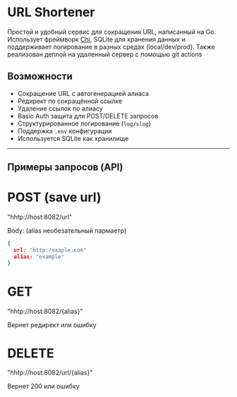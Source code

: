 # URL Shortener

Простой и удобный сервис для сокращения URL, написанный на Go.  
Использует фреймворк [Chi](https://github.com/go-chi/chi), SQLite для хранения данных и поддерживает логирование в разных средах (local/dev/prod).
Также реализован деплой на удаленный сервер с помощью git actions

##  Возможности

-  Сокращение URL с автогенерацией алиаса
-  Редирект по сокращённой ссылке
-  Удаление ссылок по алиасу
-  Basic Auth защита для POST/DELETE запросов
-  Структурированное логирование (`log/slog`)
-  Поддержка `.env` конфигурации
-  Используется SQLite как хранилище

--------------------------------------------------------------
## Примеры запросов (API)

# POST (save url)

"hhtp://host:8082/url"

Body: (alias необезательный пармаетр)
```json
{
  url: "http:/exaple.com"
  alias: "example" 
}
```

# GET

"hhtp://host:8082/{alias}"

Вернет редирект или ошибку

# DELETE

"hhtp://host:8082/url/{alias}"

Вернет 200 или ошибку

